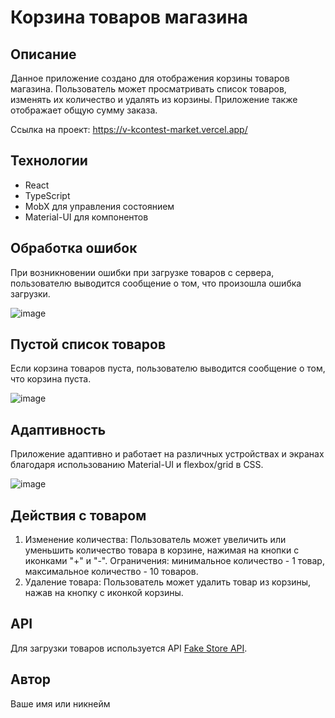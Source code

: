 # Корзина товаров магазина

## Описание
Данное приложение создано для отображения корзины товаров магазина. Пользователь может просматривать список товаров, изменять их количество и удалять из корзины. Приложение также отображает общую сумму заказа.

Ссылка на проект: https://v-kcontest-market.vercel.app/

## Технологии
- React
- TypeScript
- MobX для управления состоянием
- Material-UI для компонентов

## Обработка ошибок
При возникновении ошибки при загрузке товаров с сервера, пользователю выводится сообщение о том, что произошла ошибка загрузки.

![image](https://github.com/webDevArtur/VKcontest_market/assets/141954990/d2ac0557-f0a8-4e66-9fe4-ba949d433a4d)

## Пустой список товаров
Если корзина товаров пуста, пользователю выводится сообщение о том, что корзина пуста.

![image](https://github.com/webDevArtur/VKcontest_market/assets/141954990/0a2f7db2-c7d3-49bd-80bb-d23c9e3646c0)

## Адаптивность
Приложение адаптивно и работает на различных устройствах и экранах благодаря использованию Material-UI и flexbox/grid в CSS.

![image](https://github.com/webDevArtur/VKcontest_market/assets/141954990/9de0e7e4-6ab2-4593-9659-5d96d0b2ddcd)

## Действия с товаром
1. Изменение количества: Пользователь может увеличить или уменьшить количество товара в корзине, нажимая на кнопки с иконками "+" и "-". Ограничения: минимальное количество - 1 товар, максимальное количество - 10 товаров.
2. Удаление товара: Пользователь может удалить товар из корзины, нажав на кнопку с иконкой корзины.

## API
Для загрузки товаров используется API [Fake Store API](https://fakestoreapi.com/products).

## Автор
Ваше имя или никнейм
